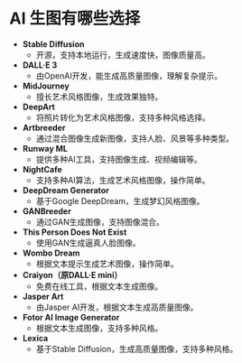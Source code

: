 # AI 生图有哪些选择

- **Stable Diffusion**
    - 开源，支持本地运行，生成速度快，图像质量高。
- **DALL·E 3**
    - 由OpenAI开发，能生成高质量图像，理解复杂提示。
- **MidJourney**
    - 擅长艺术风格图像，生成效果独特。
- **DeepArt**
    - 将照片转化为艺术风格图像，支持多种风格选择。
- **Artbreeder**
    - 通过混合图像生成新图像，支持人脸、风景等多种类型。
- **Runway ML**
    - 提供多种AI工具，支持图像生成、视频编辑等。
- **NightCafe**
    - 支持多种AI算法，生成艺术风格图像，操作简单。
- **DeepDream Generator**
    - 基于Google DeepDream，生成梦幻风格图像。
- **GANBreeder**
    - 通过GAN生成图像，支持图像混合。
- **This Person Does Not Exist**
    - 使用GAN生成逼真人脸图像。
- **Wombo Dream**
    - 根据文本提示生成艺术图像，操作简单。
- **Craiyon（原DALL·E mini）**
    - 免费在线工具，根据文本生成图像。
- **Jasper Art**
    - 由Jasper AI开发，根据文本生成高质量图像。
- **Fotor AI Image Generator**
    - 根据文本生成图像，支持多种风格。
- **Lexica**
    - 基于Stable Diffusion，生成高质量图像，支持多种风格。
